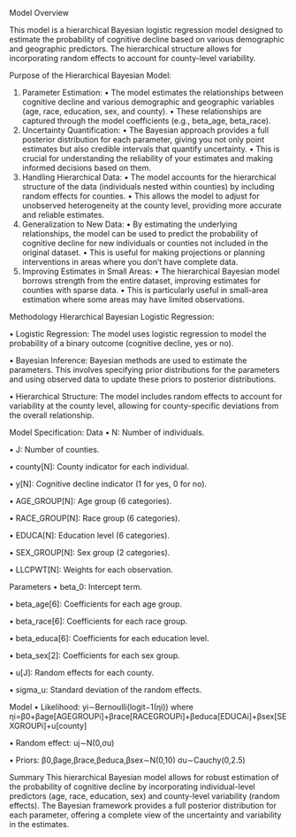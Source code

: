 Model Overview

This model is a hierarchical Bayesian logistic regression model designed to estimate the probability of cognitive decline based on various demographic and geographic predictors. The hierarchical structure allows for incorporating random effects to account for county-level variability.

Purpose of the Hierarchical Bayesian Model:

1.	Parameter Estimation:
•	The model estimates the relationships between cognitive decline and various demographic and geographic variables (age, race, education, sex, and county).
•	These relationships are captured through the model coefficients (e.g., beta_age, beta_race).
2.	Uncertainty Quantification:
•	The Bayesian approach provides a full posterior distribution for each parameter, giving you not only point estimates but also credible intervals that quantify uncertainty.
•	This is crucial for understanding the reliability of your estimates and making informed decisions based on them.
3.	Handling Hierarchical Data:
•	The model accounts for the hierarchical structure of the data (individuals nested within counties) by including random effects for counties.
•	This allows the model to adjust for unobserved heterogeneity at the county level, providing more accurate and reliable estimates.
4.	Generalization to New Data:
•	By estimating the underlying relationships, the model can be used to predict the probability of cognitive decline for new individuals or counties not included in the original dataset.
•	This is useful for making projections or planning interventions in areas where you don’t have complete data.
5.	Improving Estimates in Small Areas:
•	The hierarchical Bayesian model borrows strength from the entire dataset, improving estimates for counties with sparse data.
•	This is particularly useful in small-area estimation where some areas may have limited observations.


Methodology
Hierarchical Bayesian Logistic Regression:

•	Logistic Regression: The model uses logistic regression to model the probability of a binary outcome (cognitive decline, yes or no).

•	Bayesian Inference: Bayesian methods are used to estimate the parameters. This involves specifying prior distributions for the parameters and using observed data to update these priors to posterior distributions.

•	Hierarchical Structure: The model includes random effects to account for variability at the county level, allowing for county-specific deviations from the overall relationship.


Model Specification:
Data
•	N: Number of individuals.

•	J: Number of counties.

•	county[N]: County indicator for each individual.

•	y[N]: Cognitive decline indicator (1 for yes, 0 for no).

•	AGE_GROUP[N]: Age group (6 categories).

•	RACE_GROUP[N]: Race group (6 categories).

•	EDUCA[N]: Education level (6 categories).

•	SEX_GROUP[N]: Sex group (2 categories).

•	LLCPWT[N]: Weights for each observation.

Parameters
•	beta_0: Intercept term.

•	beta_age[6]: Coefficients for each age group.

•	beta_race[6]: Coefficients for each race group.

•	beta_educa[6]: Coefficients for each education level.

•	beta_sex[2]: Coefficients for each sex group.

•	u[J]: Random effects for each county.

•	sigma_u: Standard deviation of the random effects.

Model
•	Likelihood:
yi∼Bernoulli(logit−1(ηi))
where ηi=β0+βage[AGEGROUPi]+βrace[RACEGROUPi]+βeduca[EDUCAi]+βsex[SEXGROUPi]+u[county]

•	Random effect:
uj∼N(0,σu)

•	Priors:
β0,βage,βrace,βeduca,βsex∼N(0,10)
σu∼Cauchy(0,2.5)


Summary
This hierarchical Bayesian model allows for robust estimation of the probability of cognitive decline by incorporating individual-level predictors (age, race, education, sex) and county-level variability (random effects). The Bayesian framework provides a full posterior distribution for each parameter, offering a complete view of the uncertainty and variability in the estimates.




